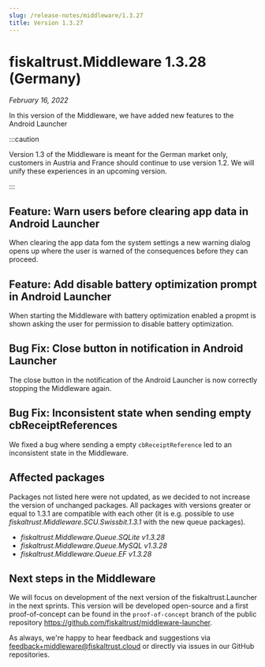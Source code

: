 ```yaml
---
slug: /release-notes/middleware/1.3.27
title: Version 1.3.27
---
```


# fiskaltrust.Middleware 1.3.28 (Germany)
_February 16, 2022_

In this version of the Middleware, we have added new features to the Android Launcher 

:::caution

Version 1.3 of the Middleware is meant for the German market only, customers in Austria and France should continue to use version 1.2. We will unify these experiences in an upcoming version.

:::

## Feature: Warn users before clearing app data in Android Launcher

When clearing the app data fom the system settings a new warning dialog opens up where the user is warned of the consequences before they can proceed.

## Feature: Add disable battery optimization prompt in Android Launcher

When starting the Middleware with battery optimization enabled a propmt is shown asking the user for permission to disable battery optimization.

## Bug Fix: Close button in notification in Android Launcher

The close button in the notification of the Android Launcher is now correctly stopping the Middleware again.

## Bug Fix: Inconsistent state when sending empty cbReceiptReferences

We fixed a bug where sending a empty `cbReceiptReference` led to an inconsistent state in the Middleware.

## Affected packages
Packages not listed here were not updated, as we decided to not increase the version of unchanged packages. All packages with versions greater or equal to 1.3.1 are compatible with each other (it is e.g. possible to use _fiskaltrust.Middleware.SCU.Swissbit.1.3.1_ with the new queue packages).

- _fiskaltrust.Middleware.Queue.SQLite v1.3.28_
- _fiskaltrust.Middleware.Queue.MySQL v1.3.28_
- _fiskaltrust.Middleware.Queue.EF v1.3.28_

## Next steps in the Middleware
We will focus on development of the next version of the fiskaltrust.Launcher in the next sprints.
This version will be developed open-source and a first proof-of-concept can be found in the `proof-of-concept` branch of the public repository https://github.com/fiskaltrust/middleware-launcher.

As always, we're happy to hear feedback and suggestions via [feedback+middleware@fiskaltrust.cloud](mailto:feedback+middleware@fiskaltrust.cloud) or directly via issues in our GitHub repositories.
